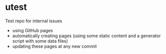 # utest
Test repo for internal issues
- using GitHub pages
- automatically creating pages (using some static content and a generator script with some data files)
- updating these pages at any new commit
